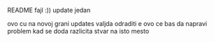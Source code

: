 README fajl :))
update jedan

ovo cu na novoj grani updates valjda odraditi
e ovo ce bas da napravi problem kad se doda razlicita stvar na isto mesto